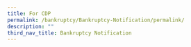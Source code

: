 ```yaml
---
title: For CDP
permalink: /bankruptcy/Bankruptcy-Notification/permalink/
description: ""
third_nav_title: Bankruptcy Notification
---
```

